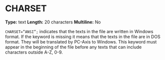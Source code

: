 # CHARSET
**Type:** text
**Length:** 20 characters
**Multiline:** No

`CHARSET=”ANSI”;` indicates that the texts in the file are written in
Windows format. If the keyword is missing it means that the texts in the file
are in DOS format. They will be translated by PC-Axis to Windows. This
keyword must appear in the beginning of the file before any texts that can
include characters outside A-Z, 0-9.
